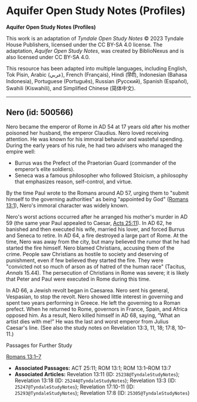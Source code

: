 # Aquifer Open Study Notes (Profiles)

**Aquifer Open Study Notes (Profiles)**

This work is an adaptation of *Tyndale Open Study Notes* © 2023 Tyndale House Publishers, licensed under the CC BY\-SA 4\.0 license. The adaptation, *Aquifer Open Study Notes*, was created by BiblioNexus and is also licensed under CC BY\-SA 4\.0\.

This resource has been adapted into multiple languages, including English, Tok Pisin, Arabic (عربي), French (Français), Hindi (हिंदी), Indonesian (Bahasa Indonesia), Portuguese (Português), Russian (Русский), Spanish (Español), Swahili (Kiswahili), and Simplified Chinese (简体中文).



--------------------------------

## Nero (id: 500566)

Nero became the emperor of Rome in AD 54 at 17 years old after his mother poisoned her husband, the emperor Claudius. Nero loved receiving attention. He was known for his immoral behavior and wasteful spending. During the early years of his rule, he had two advisers who managed the empire well: 

* Burrus was the Prefect of the Praetorian Guard (commander of the emperor’s elite soldiers).
* Seneca was a famous philosopher who followed Stoicism, a philosophy that emphasizes reason, self\-control, and virtue.

By the time Paul wrote to the Romans around AD 57, urging them to "submit himself to the governing authorities" as being "appointed by God" ([Romans 13:1](https://ref.ly/Rom13:1)), Nero's immoral character was widely known.

Nero's worst actions occurred after he arranged his mother's murder in AD 59 (the same year Paul appealed to Caesar, [Acts 25:11](https://ref.ly/Acts25:11)). In AD 62, he banished and then executed his wife, married his lover, and forced Burrus and Seneca to retire. In AD 64, a fire destroyed a large part of Rome. At the time, Nero was away from the city, but many believed the rumor that he had started the fire himself. Nero blamed Christians, accusing them of the crime. People saw Christians as hostile to society and deserving of punishment, even if few believed they started the fire. They were "convicted not so much of arson as of hatred of the human race" (Tacitus, *Annals* 15\.44\). The persecution of Christians in Rome was severe; it is likely that Peter and Paul were executed in Rome during this time.

In AD 66, a Jewish revolt began in Caesarea. Nero sent his general, Vespasian, to stop the revolt. Nero showed little interest in governing and spent two years performing in Greece. He left the governing to a Roman prefect. When he returned to Rome, governors in France, Spain, and Africa opposed him. As a result, Nero killed himself in AD 68, saying, “What an artist dies with me!” He was the last and worst emperor from Julius Caesar's line. (See also the study notes on Revelation 13:3, 11, 18; 17:8, 10–11.)

Passages for Further Study

[Romans 13:1–7](https://ref.ly/Rom13:1-Rom13:7)

* **Associated Passages:** ACT 25:11; ROM 13:1; ROM 13:1–ROM 13:7
* **Associated Articles:** Revelation 13:11 (ID: `25238@TyndaleStudyNotes`); Revelation 13:18 (ID: `25244@TyndaleStudyNotes`); Revelation 13:3 (ID: `25247@TyndaleStudyNotes`); Revelation 17:10-11 (ID: `25293@TyndaleStudyNotes`); Revelation 17:8 (ID: `25305@TyndaleStudyNotes`)

